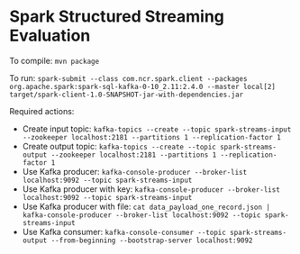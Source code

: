 # Spark Structured Streaming Evaluation

To compile: ``mvn package``

To run: ``spark-submit --class com.ncr.spark.client --packages org.apache.spark:spark-sql-kafka-0-10_2.11:2.4.0 --master local[2] target/spark-client-1.0-SNAPSHOT-jar-with-dependencies.jar``

Required actions:

* Create input topic: ``kafka-topics --create --topic spark-streams-input --zookeeper localhost:2181 --partitions 1 --replication-factor 1``
* Create output topic: ``kafka-topics --create --topic spark-streams-output --zookeeper localhost:2181 --partitions 1 --replication-factor 1``
* Use Kafka producer: ``kafka-console-producer --broker-list localhost:9092 --topic spark-streams-input``
* Use Kafka producer with key: ``kafka-console-producer --broker-list localhost:9092 --topic spark-streams-input``
* Use Kafka producer with file: ``cat data_payload_one_record.json | kafka-console-producer --broker-list localhost:9092 --topic spark-streams-input``
* Use Kafka consumer: ``kafka-console-consumer --topic spark-streams-output --from-beginning --bootstrap-server localhost:9092``
